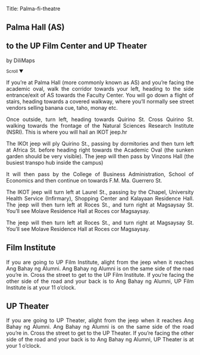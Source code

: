 Title: Palma-fi-theatre

<section id='cover' class='cover active'>
<h1> Palma Hall (AS) <br><br>to the UP Film Center and UP Theater </h1>
<p align='justify'>by DiliMaps </p>
<small class='scroll'>Scroll ▼</small>
</section>

<section id='as'>
<p align='justify'>If you’re at Palma Hall (more commonly known as AS) and you’re facing the academic oval, walk the corridor towards your left, heading to the side entrance/exit of AS towards the Faculty Center. You will go down a flight of stairs, heading towards a covered walkway, where you’ll normally see street vendors selling banana cue, taho, monay etc.  
</p>
</section>

<section id='nsri'>
<p align='justify'> Once outside, turn left, heading towards Quirino St. Cross Quirino St. walking towards the frontage of the Natural Sciences Research Institute (NSRI). This is where you will hail an IKOT jeep.hr
</p>
</section>

<section id='vinzons'>
<p align='justify'>The IKOt jeep will ply Quirino St., passing by dormitories and then turn left at Africa St. before heading right towards the Academic Oval (the sunken garden should be very visible). The jeep will then pass by Vinzons Hall (the busiest transpo hub inside the campus)
</p>
</section>

<section id='cba'>
<p align='justify'> It will then pass by the College of Business Administration, School of Economics and then continue on towards F.M. Ma. Guerrero St. 
</p>
</section>

<section id='kalay'>
<p align='justify'> The IKOT jeep will turn left at Laurel St., passing by the Chapel, University Health Service (Infirmary), Shopping Center and Kalayaan Residence Hall. The jeep will then turn left at Roces St., and turn right at Magsaysay St. You’ll see Molave Residence Hall at Roces cor Magsaysay.
</p>
</section>

<section id='molave'>
<p align='justify'>  The jeep will then turn left at Roces St., and turn right at Magsaysay St. You’ll see Molave Residence Hall at Roces cor Magsaysay.
</p>
</section>

<section id='fi'>
<h1>Film Institute</h1>
<p align='justify'>If you are going to UP Film Institute, alight from the jeep when it reaches Ang Bahay ng Alumni. Ang Bahay ng Alumni is on the same side of the road you’re in. Cross the street to get to the UP Film Institute. If you’re facing the other side of the road and your back is to Ang Bahay ng Alumni, UP Film Institute is at your 11 o’clock. 
</p>
</section>

<section id='theatre'>
<h1>UP Theater</h1>
<p align='justify'>If you are going to UP Theater, alight from the jeep when it reaches Ang Bahay ng Alumni. Ang Bahay ng Alumni is on the same side of the road you’re in. Cross the street to get to the UP Theater. If you’re facing the other side of the road and your back is to Ang Bahay ng Alumni, UP Theater is at your 1 o’clock. 
</p>
</section>